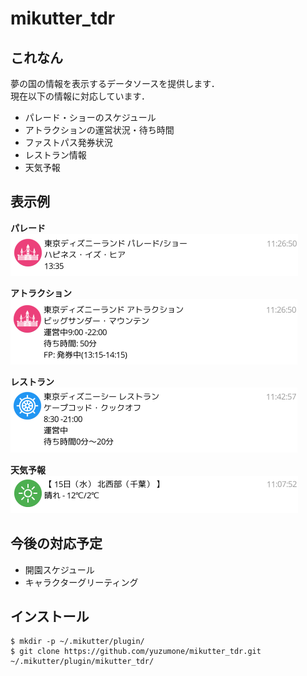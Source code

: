 # mikutter_tdr
## これなん
夢の国の情報を表示するデータソースを提供します．  
現在以下の情報に対応しています．
- パレード・ショーのスケジュール
- アトラクションの運営状況・待ち時間
- ファストパス発券状況
- レストラン情報
- 天気予報

## 表示例
**パレード**  
![parade](./screenshot/parade.png)

**アトラクション**  
![attraction](./screenshot/attraction.png)

**レストラン**  
![restaurant](./screenshot/restaurant.png)

**天気予報**  
![weather](./screenshot/weather.png)

## 今後の対応予定
- 開園スケジュール
- キャラクターグリーティング

## インストール
```shell
$ mkdir -p ~/.mikutter/plugin/
$ git clone https://github.com/yuzumone/mikutter_tdr.git ~/.mikutter/plugin/mikutter_tdr/
```
